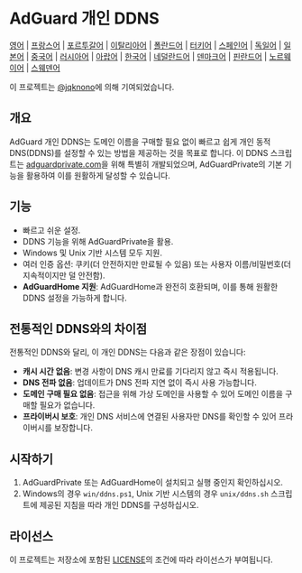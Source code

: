 # AdGuard 개인 DDNS

[영어](readme.md) | [프랑스어](readme.fr.md) | [포르투갈어](readme.pt.md) | [이탈리아어](readme.it.md) | [폴란드어](readme.pl.md) | [터키어](readme.tr.md) | [스페인어](readme.es.md) | [독일어](readme.de.md) | [일본어](readme.ja.md) | [중국어](readme.zh.md) | [러시아어](readme.ru.md) | [아랍어](readme.ar.md) | [한국어](readme.ko.md) | [네덜란드어](readme.nl.md) | [덴마크어](readme.da.md) | [핀란드어](readme.fi.md) | [노르웨이어](readme.no.md) | [스웨덴어](readme.sv.md)

이 프로젝트는 [@jqknono](https://github.com/jqknono)에 의해 기여되었습니다.

## 개요

AdGuard 개인 DDNS는 도메인 이름을 구매할 필요 없이 빠르고 쉽게 개인 동적 DNS(DDNS)를 설정할 수 있는 방법을 제공하는 것을 목표로 합니다. 이 DDNS 스크립트는 [adguardprivate.com](https://adguardprivate.com)을 위해 특별히 개발되었으며, AdGuardPrivate의 기본 기능을 활용하여 이를 원활하게 달성할 수 있습니다.

## 기능

- 빠르고 쉬운 설정.
- DDNS 기능을 위해 AdGuardPrivate을 활용.
- Windows 및 Unix 기반 시스템 모두 지원.
- 여러 인증 옵션: 쿠키(더 안전하지만 만료될 수 있음) 또는 사용자 이름/비밀번호(더 지속적이지만 덜 안전함).
- **AdGuardHome 지원**: AdGuardHome과 완전히 호환되며, 이를 통해 원활한 DDNS 설정을 가능하게 합니다.

## 전통적인 DDNS와의 차이점

전통적인 DDNS와 달리, 이 개인 DDNS는 다음과 같은 장점이 있습니다:

- **캐시 시간 없음**: 변경 사항이 DNS 캐시 만료를 기다리지 않고 즉시 적용됩니다.
- **DNS 전파 없음**: 업데이트가 DNS 전파 지연 없이 즉시 사용 가능합니다.
- **도메인 구매 필요 없음**: 접근을 위해 가상 도메인을 사용할 수 있어 도메인 이름을 구매할 필요가 없습니다.
- **프라이버시 보호**: 개인 DNS 서비스에 연결된 사용자만 DNS를 확인할 수 있어 프라이버시를 보장합니다.

## 시작하기

1. AdGuardPrivate 또는 AdGuardHome이 설치되고 실행 중인지 확인하십시오.
2. Windows의 경우 `win/ddns.ps1`, Unix 기반 시스템의 경우 `unix/ddns.sh` 스크립트에 제공된 지침을 따라 개인 DDNS를 구성하십시오.

## 라이선스

이 프로젝트는 저장소에 포함된 [LICENSE](LICENSE)의 조건에 따라 라이선스가 부여됩니다.